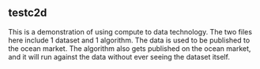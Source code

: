 ## testc2d

This is a demonstration of using compute to data technology. The two files here include 1 dataset and 1 algorithm. The data is used to be published to the ocean market. The algorithm also gets published on the ocean market, and it will run against the data without ever seeing the dataset itself. 
